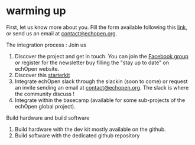 # warming up

First, let us know more about you. Fill the form available following this [link](https://docs.google.com/forms/d/e/1FAIpQLSf-uZXvF2iQDBWNyrjOHm0RUr68V2j7FVtGHwMJ8RIoHP_m8Q/viewform), or send us an email at contact@echopen.org. 

The integration process : Join us

1. Discover the project and get in touch. You can join the [Facebook group](https://www.facebook.com/groups/echopen/) or register for the newsletter buy filling the "stay up to date" on echOpen website. 
2. Discover this [starterkit](https://www.gitbook.com/@echopen)
3. Integrate echOpen slack through the slackin (soon to come) or request an invite sending an email at contact@echopen.org. The slack is where the community discuss !
4. Integrate within the basecamp (available for some sub-projects of the echOpen global project). 

Build hardware and build software

1. Build hardware with the dev kit mostly available on the github. 
2. Build software with the dedicated github repository